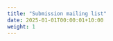```yaml
---
title: "Submission mailing list"
date: 2025-01-01T00:00:01+10:00
weight: 1
---
```


<script type="text/javascript" src="https://form.jotform.com/jsform/251415958740361"></script>
